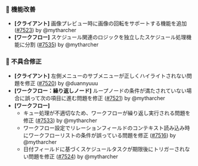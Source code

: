 ### 🚀 機能改善

* **[クライアント]** 画像プレビュー時に画像の回転をサポートする機能を追加 ([#7523](https://github.com/nocobase/nocobase/pull/7523)) by @mytharcher
* **[ワークフロー]** スケジュール関連のロジックを独立したスケジュール処理機能に分割 ([#7535](https://github.com/nocobase/nocobase/pull/7535)) by @mytharcher

### 🐛 不具合修正

* **[クライアント]** 左側メニューのサブメニューが正しくハイライトされない問題を修正 ([#7520](https://github.com/nocobase/nocobase/pull/7520)) by @duannyuuu
* **[ワークフロー：繰り返しノード]** ループノードの条件が満たされていない場合に誤って次の項目に進む問題を修正 ([#7521](https://github.com/nocobase/nocobase/pull/7521)) by @mytharcher
* **[ワークフロー]**
  * キュー処理が不適切なため、ワークフローが繰り返し実行される問題を修正 ([#7533](https://github.com/nocobase/nocobase/pull/7533)) by @mytharcher
  * ワークフロー設定でリレーションフィールドのコンテキスト読み込み時にワークフローリストの条件が誤っている問題を修正 ([#7516](https://github.com/nocobase/nocobase/pull/7516)) by @mytharcher
  * 日付フィールドに基づくスケジュールタスクが期限後にトリガーされない問題を修正 ([#7524](https://github.com/nocobase/nocobase/pull/7524)) by @mytharcher
